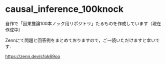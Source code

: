 # causal_inference_100knock
自作で「因果推論100本ノック用リポジトリ」たるものを作成しています（現在作成中）

Zennにて問題と回答例をまとめておりますので，ご一読いただけますと幸いです．

https://zenn.dev/s1ok69oo
